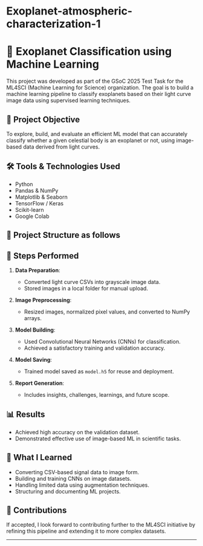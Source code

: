 # Exoplanet-atmospheric-characterization-1

# 🌌 Exoplanet Classification using Machine Learning

This project was developed as part of the GSoC 2025 Test Task for the ML4SCI (Machine Learning for Science) organization. The goal is to build a machine learning pipeline to classify exoplanets based on their light curve image data using supervised learning techniques.

## 📌 Project Objective

To explore, build, and evaluate an efficient ML model that can accurately classify whether a given celestial body is an exoplanet or not, using image-based data derived from light curves.

## 🛠️ Tools & Technologies Used

- Python
- Pandas & NumPy
- Matplotlib & Seaborn
- TensorFlow / Keras
- Scikit-learn
- Google Colab

## 📂 Project Structure as follows

## 🚀 Steps Performed

1. **Data Preparation**: 
   - Converted light curve CSVs into grayscale image data.
   - Stored images in a local folder for manual upload.

2. **Image Preprocessing**:
   - Resized images, normalized pixel values, and converted to NumPy arrays.

3. **Model Building**:
   - Used Convolutional Neural Networks (CNNs) for classification.
   - Achieved a satisfactory training and validation accuracy.

4. **Model Saving**:
   - Trained model saved as `model.h5` for reuse and deployment.

5. **Report Generation**:
   - Includes insights, challenges, learnings, and future scope.

## 📊 Results

- Achieved high accuracy on the validation dataset.
- Demonstrated effective use of image-based ML in scientific tasks.

## 🧠 What I Learned

- Converting CSV-based signal data to image form.
- Building and training CNNs on image datasets.
- Handling limited data using augmentation techniques.
- Structuring and documenting ML projects.

## 🤝 Contributions

If accepted, I look forward to contributing further to the ML4SCI initiative by refining this pipeline and extending it to more complex datasets.

---
